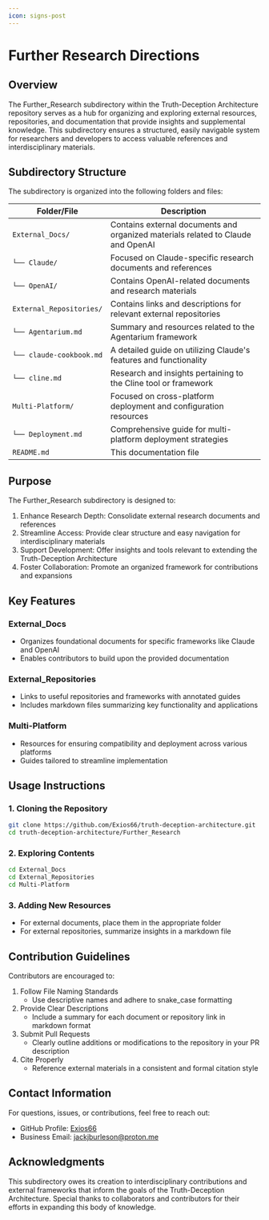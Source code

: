 ```yaml
---
icon: signs-post
---
```


# Further Research Directions

## Overview

The Further\_Research subdirectory within the Truth-Deception Architecture repository serves as a hub for organizing and exploring external resources, repositories, and documentation that provide insights and supplemental knowledge. This subdirectory ensures a structured, easily navigable system for researchers and developers to access valuable references and interdisciplinary materials.

## Subdirectory Structure

The subdirectory is organized into the following folders and files:

| Folder/File              | Description                                                                      |
| ------------------------ | -------------------------------------------------------------------------------- |
| `External_Docs/`         | Contains external documents and organized materials related to Claude and OpenAI |
| `└── Claude/`            | Focused on Claude-specific research documents and references                     |
| `└── OpenAI/`            | Contains OpenAI-related documents and research materials                         |
| `External_Repositories/` | Contains links and descriptions for relevant external repositories               |
| `└── Agentarium.md`      | Summary and resources related to the Agentarium framework                        |
| `└── claude-cookbook.md` | A detailed guide on utilizing Claude's features and functionality                |
| `└── cline.md`           | Research and insights pertaining to the Cline tool or framework                  |
| `Multi-Platform/`        | Focused on cross-platform deployment and configuration resources                 |
| `└── Deployment.md`      | Comprehensive guide for multi-platform deployment strategies                     |
| `README.md`              | This documentation file                                                          |

## Purpose

The Further\_Research subdirectory is designed to:

1. Enhance Research Depth: Consolidate external research documents and references
2. Streamline Access: Provide clear structure and easy navigation for interdisciplinary materials
3. Support Development: Offer insights and tools relevant to extending the Truth-Deception Architecture
4. Foster Collaboration: Promote an organized framework for contributions and expansions

## Key Features

### External\_Docs

* Organizes foundational documents for specific frameworks like Claude and OpenAI
* Enables contributors to build upon the provided documentation

### External\_Repositories

* Links to useful repositories and frameworks with annotated guides
* Includes markdown files summarizing key functionality and applications

### Multi-Platform

* Resources for ensuring compatibility and deployment across various platforms
* Guides tailored to streamline implementation

## Usage Instructions

### 1. Cloning the Repository

```bash
git clone https://github.com/Exios66/truth-deception-architecture.git
cd truth-deception-architecture/Further_Research
```

### 2. Exploring Contents

```bash
cd External_Docs
cd External_Repositories
cd Multi-Platform
```

### 3. Adding New Resources

* For external documents, place them in the appropriate folder
* For external repositories, summarize insights in a markdown file

## Contribution Guidelines

Contributors are encouraged to:

1. Follow File Naming Standards
   * Use descriptive names and adhere to snake\_case formatting
2. Provide Clear Descriptions
   * Include a summary for each document or repository link in markdown format
3. Submit Pull Requests
   * Clearly outline additions or modifications to the repository in your PR description
4. Cite Properly
   * Reference external materials in a consistent and formal citation style

## Contact Information

For questions, issues, or contributions, feel free to reach out:

* GitHub Profile: [Exios66](https://github.com/Exios66)
* Business Email: [jackjburleson@proton.me](mailto:jackjburleson@proton.me)

## Acknowledgments

This subdirectory owes its creation to interdisciplinary contributions and external frameworks that inform the goals of the Truth-Deception Architecture. Special thanks to collaborators and contributors for their efforts in expanding this body of knowledge.
